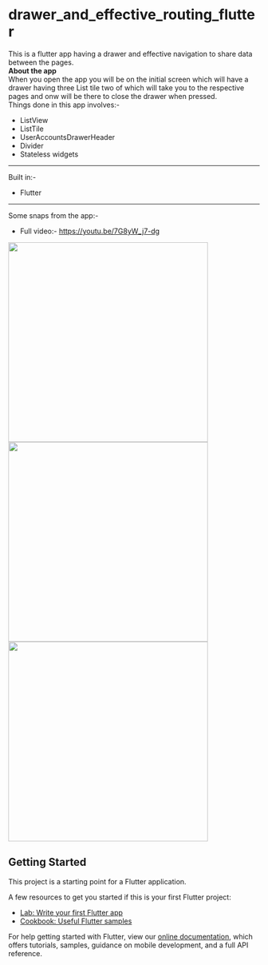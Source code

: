 # drawer_and_effective_routing_flutter

This is a flutter app having a drawer and effective navigation to share data between the pages.<br>
**About the app**<br>
When you open the app you will be on the initial screen which will have a drawer having three List tile two of which will take you to the respective pages and onw will be there to close the drawer when pressed.<br>
Things done in this app involves:-<br>
* ListView
* ListTile
* UserAccountsDrawerHeader
* Divider
* Stateless widgets
___
Built in:-
* Flutter
___
Some snaps from the app:-<br>
* Full video:- https://youtu.be/7G8yW_j7-dg <br>
<img src="https://res.cloudinary.com/harshkumarkhatri/image/upload/v1595769544/readme%20images/drawer%20and%20effective%20routing/Screenshot_from_2020-07-26_18-47-44_wexz6l.png" height=400>
<img src="https://res.cloudinary.com/harshkumarkhatri/image/upload/v1595769544/readme%20images/drawer%20and%20effective%20routing/Screenshot_from_2020-07-26_18-47-13_kwhoja.png" height=400>
<img src="https://res.cloudinary.com/harshkumarkhatri/image/upload/v1595769544/readme%20images/drawer%20and%20effective%20routing/Screenshot_from_2020-07-26_18-47-26_sfgchv.png" height=400>

## Getting Started

This project is a starting point for a Flutter application.

A few resources to get you started if this is your first Flutter project:

- [Lab: Write your first Flutter app](https://flutter.dev/docs/get-started/codelab)
- [Cookbook: Useful Flutter samples](https://flutter.dev/docs/cookbook)

For help getting started with Flutter, view our
[online documentation](https://flutter.dev/docs), which offers tutorials,
samples, guidance on mobile development, and a full API reference.
